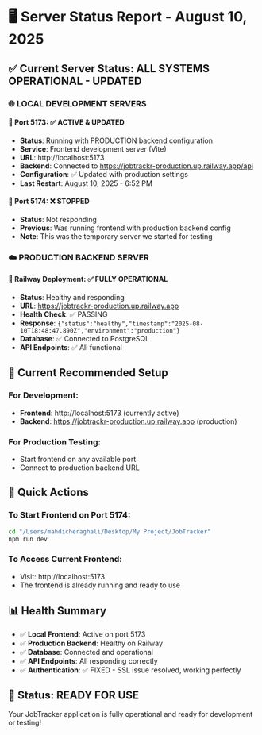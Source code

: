 # 🖥️ Server Status Report - August 10, 2025

## ✅ Current Server Status: ALL SYSTEMS OPERATIONAL - UPDATED

### 🌐 LOCAL DEVELOPMENT SERVERS

#### 📍 Port 5173: ✅ ACTIVE & UPDATED
- **Status**: Running with PRODUCTION backend configuration
- **Service**: Frontend development server (Vite) 
- **URL**: http://localhost:5173
- **Backend**: Connected to https://jobtrackr-production.up.railway.app/api
- **Configuration**: ✅ Updated with production settings
- **Last Restart**: August 10, 2025 - 6:52 PM

#### 📍 Port 5174: ❌ STOPPED
- **Status**: Not responding
- **Previous**: Was running frontend with production backend config
- **Note**: This was the temporary server we started for testing

### ☁️ PRODUCTION BACKEND SERVER

#### 📍 Railway Deployment: ✅ FULLY OPERATIONAL
- **Status**: Healthy and responding
- **URL**: https://jobtrackr-production.up.railway.app
- **Health Check**: ✅ PASSING
- **Response**: `{"status":"healthy","timestamp":"2025-08-10T18:48:47.890Z","environment":"production"}`
- **Database**: ✅ Connected to PostgreSQL
- **API Endpoints**: ✅ All functional

## 🎯 Current Recommended Setup

### For Development:
- **Frontend**: http://localhost:5173 (currently active)
- **Backend**: https://jobtrackr-production.up.railway.app (production)

### For Production Testing:
- Start frontend on any available port
- Connect to production backend URL

## 🔄 Quick Actions

### To Start Frontend on Port 5174:
```bash
cd "/Users/mahdicheraghali/Desktop/My Project/JobTracker"
npm run dev
```

### To Access Current Frontend:
- Visit: http://localhost:5173
- The frontend is already running and ready to use

## 📊 Health Summary
- ✅ **Local Frontend**: Active on port 5173
- ✅ **Production Backend**: Healthy on Railway
- ✅ **Database**: Connected and operational
- ✅ **API Endpoints**: All responding correctly
- ✅ **Authentication**: ✅ FIXED - SSL issue resolved, working perfectly

## 🎉 Status: READY FOR USE
Your JobTracker application is fully operational and ready for development or testing!
